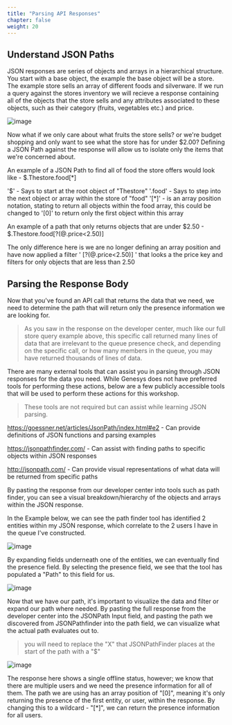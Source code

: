 ```yaml
---
title: "Parsing API Responses"
chapter: false
weight: 20
---
```


## Understand JSON Paths
JSON responses are series of objects and arrays in a hierarchical structure. You start with a base object, the example the base object will be a store. The example store sells an array of different foods and silverware. If we run a query against the stores inventory we will recieve a response containing all of the objects that the store sells and any attributes associated to these objects, such as their category (fruits, vegetables etc.) and price.

![image](/images/storeexample.PNG)

Now what if we only care about what fruits the store sells? or we're budget shopping and only want to see what the store has for under $2.00? Defining a JSON Path against the response will allow us to isolate only the items that we're concerned about.

An example of a JSON Path to find all of food the store offers would look like - $.Thestore.food[*]

'$' - Says to start at the root object of "Thestore"
'.food' - Says to step into the next object or array within the store of "food"
'[*]' - is an array position notation, stating to return all objects within the food array, this could be changed to '[0]' to return only the first object within this array

An example of a path that only returns objects that are under $2.50 - $.Thestore.food[?(@.price<2.50)]

The only difference here is we are no longer defining an array position and have now applied a filter ' [?(@.price<2.50)] ' that looks a the price key and filters for only objects that are less than 2.50

## Parsing the Response Body

Now that you've found an API call that returns the data that we need, we need to determine the path that will return only the presence information we are looking for.
>As you saw in the response on the developer center, much like our full store query example above, this specific call returned many lines of data that are irrelevant to the queue presence check, and depending on the specific call, or how many members in the queue, you may have returned thousands of lines of data. 

There are many external tools that can assist you in parsing through JSON responses for the data you need. While Genesys does not have preferred tools for performing these actions, below are a few publicly accessible tools that will be used to perform these actions for this workshop. 
>These tools are not required but can assist while learning JSON parsing.

https://goessner.net/articles/JsonPath/index.html#e2 - Can provide definitions of JSON functions and parsing examples

https://jsonpathfinder.com/ - Can assist with finding paths to specific objects within JSON responses

http://jsonpath.com/ - Can provide visual representations of what data will be returned from specific paths

By pasting the response from our developer center into tools such as path finder, you can see a visual breakdown/hierarchy of the objects and arrays within the JSON response.

In the Example below, we can see the path finder tool has identified 2 entities within my JSON response, which correlate to the 2 users I have in the queue I've constructed.

![image](/images/pathfinder1.PNG)

By expanding fields underneath one of the entities, we can eventually find the presence field. By selecting the presence field, we see that the tool has populated a "Path" to this field for us. 

![image](/images/pathfinder2.PNG)

Now that we have our path, it's important to visualize the data and filter or expand our path where needed. By pasting the full response from the developer center into the JSONPath Input field, and pasting the path we discovered from JSONPathfinder into the path field, we can visualize what the actual path evaluates out to.
>you will need to replace the "X" that JSONPathFinder places at the start of the path with a "$"

![image](/images/Jsonpath1.PNG)

The response here shows a single offline status, however; we know that there are multiple users and we need the presence information for all of them. The path we are using has an array position of "[0]", meaning it's only returning the presence of the first entity, or user, within the response. By changing this to a wildcard - "[*]", we can return the presence information for all users.

